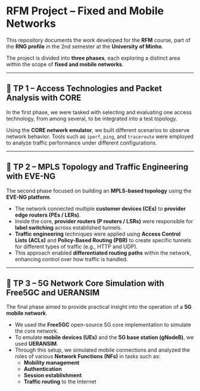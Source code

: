 # RFM Project – Fixed and Mobile Networks

This repository documents the work developed for the **RFM** course, part of the **RNG profile** in the 2nd semester at the **University of Minho**.

The project is divided into **three phases**, each exploring a distinct area within the scope of **fixed and mobile networks**.

---

## 📍 TP 1 – Access Technologies and Packet Analysis with CORE

In the first phase, we were tasked with selecting and evaluating one access technology, from among several, to be integrated into a test topology.

Using the **CORE network emulator**, we built different scenarios to observe network behavior. Tools such as `iperf`, `ping`, and `traceroute` were employed to analyze traffic performance under different configurations.

---

## 📍 TP 2 – MPLS Topology and Traffic Engineering with EVE-NG

The second phase focused on building an **MPLS-based topology** using the **EVE-NG platform**.

- The network connected multiple **customer devices (CEs)** to **provider edge routers (PEs / LERs)**.
- Inside the core, **provider routers (P routers / LSRs)** were responsible for **label switching** across established tunnels.
- **Traffic engineering** techniques were applied using **Access Control Lists (ACLs)** and **Policy-Based Routing (PBR)** to create specific tunnels for different types of traffic (e.g., HTTP and UDP).
- This approach enabled **differentiated routing paths** within the network, enhancing control over how traffic is handled.

---

## 📍 TP 3 – 5G Network Core Simulation with Free5GC and UERANSIM

The final phase aimed to provide practical insight into the operation of a **5G mobile network**.

- We used the **Free5GC** open-source 5G core implementation to simulate the core network.
- To emulate **mobile devices (UEs)** and the **5G base station (gNodeB)**, we used **UERANSIM**.
- Through this setup, we simulated mobile connections and analyzed the roles of various **Network Functions (NFs)** in tasks such as:
  - **Mobility management**
  - **Authentication**
  - **Session establishment**
  - **Traffic routing** to the Internet
